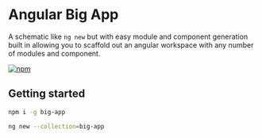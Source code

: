 # Angular Big App

A schematic like `ng new` but with easy module and component generation built in allowing you to scaffold out an angular workspace with any number of modules and component.

[![npm](https://img.shields.io/npm/v/big-app.svg)](https://www.npmjs.com/package/big-app)

## Getting started

```bash
npm i -g big-app

ng new --collection=big-app
```
